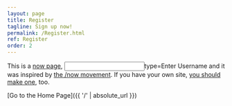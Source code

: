 ```yaml
---
layout: page
title: Register
tagline: Sign up now!
permalink: /Register.html
ref: Register
order: 2
---
```


This is a [now page](https://nownownow.com/about), <input>type=Enter Username</input> and it was inspired by [the /now movement](https://sivers.org/nowff). If you have your own site, [you should make one](https://nownownow.com/about), too.

[Go to the Home Page]({{ '/' | absolute_url }})
